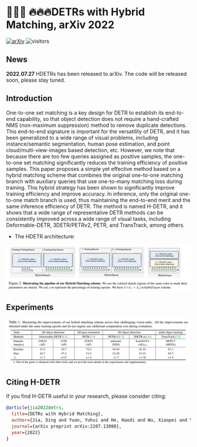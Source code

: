 
<!--

**Here are some ideas to get you started:**

🙋‍♀️ A short introduction - what is your organization all about?
🌈 Contribution guidelines - how can the community get involved?
👩‍💻 Useful resources - where can the community find your docs? Is there anything else the community should know?
🍿 Fun facts - what does your team eat for breakfast?
🧙 Remember, you can do mighty things with the power of [Markdown](https://docs.github.com/github/writing-on-github/getting-started-with-writing-and-formatting-on-github/basic-writing-and-formatting-syntax)
-->


# 🚀🚀🚀 🔥🔥🔥DETRs with Hybrid Matching, arXiv 2022

[![arXiv](https://img.shields.io/badge/arXiv-Paper-<COLOR>.svg)](https://arxiv.org/abs/2207.13080)
![visitors](https://visitor-badge.glitch.me/badge?page_id=HDETR&left_color=blue&right_color=green)

## News

**2022.07.27** HDETRs has been released to arXiv. The code will be released soon, please stay tuned. 


## Introduction
One-to-one set matching is a key design for DETR to establish its end-to-end capability, so that object detection does not require a hand-crafted NMS (non-maximum suppression) method to remove duplicate detections. This end-to-end signature is important for the versatility of DETR, and it has been generalized to a wide range of visual problems, including instance/semantic segmentation, human pose estimation, and point cloud/multi-view-images based detection, etc. However, we note that because there are too few queries assigned as positive samples, the one-to-one set matching significantly reduces the training efficiency of positive samples. This paper proposes a simple yet effective method based on a hybrid matching scheme that combines the original one-to-one matching branch with auxiliary queries that use one-to-many matching loss during training. This hybrid strategy has been shown to significantly improve training efficiency and improve accuracy. In inference, only the original one-to-one match branch is used, thus maintaining the end-to-end merit and the same inference efficiency of DETR. The method is named H-DETR, and it shows that a wide range of representative DETR methods can be consistently improved across a wide range of visual tasks, including Deformable-DETR, 3DETR/PETRv2, PETR, and TransTrack, among others.

- The HDETR architecture:

![teaser](profile/HDETR_framework.png)

## Experiments

![teaser](profile/HDETR_main_results.png)


## Citing H-DETR
If you find H-DETR useful in your research, please consider citing:
```bibtex
@article{jia2022detrs,
  title={DETRs with Hybrid Matching},
  author={Jia, Ding and Yuan, Yuhui and He, Haodi and Wu, Xiaopei and Yu, Haojun and Lin, Weihong and Sun, Lei and Zhang, Chao and Hu, Han},
  journal={arXiv preprint arXiv:2207.13080},
  year={2022}
}
```

